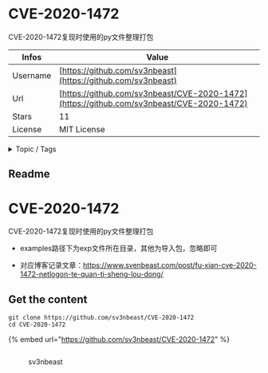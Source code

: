 # CVE-2020-1472

 CVE-2020-1472复现时使用的py文件整理打包

| Infos    | Value                                                              |
| -------- | -------------------------------------------------------------------|
| Username | [https://github.com/sv3nbeast](https://github.com/sv3nbeast) |
| Url      | [https://github.com/sv3nbeast/CVE-2020-1472](https://github.com/sv3nbeast/CVE-2020-1472)                                               |
| Stars    | 11                                                          |
| License  | MIT License                                                        |

<details>

<summary>Topic / Tags</summary>



</details>

## Readme

# CVE-2020-1472
 CVE-2020-1472复现时使用的py文件整理打包

* examples路径下为exp文件所在目录，其他为导入包，忽略即可

* 对应博客记录文章：https://www.svenbeast.com/post/fu-xian-cve-2020-1472-netlogon-te-quan-ti-sheng-lou-dong/



## Get the content

```
git clone https://github.com/sv3nbeast/CVE-2020-1472
cd CVE-2020-1472
```

{% embed url="https://github.com/sv3nbeast/CVE-2020-1472" %}

<figure><img src="https://avatars.githubusercontent.com/u/55974091?v=4" alt=""><figcaption><p>sv3nbeast</p></figcaption></figure>
